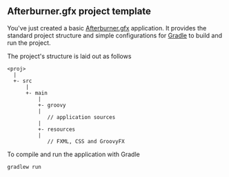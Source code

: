 Afterburner.gfx project template
--------------------------------

You've just created a basic [Afterburner.gfx][afterburner.gfx] application. It provides the
standard project structure and simple configurations for [Gradle][gradle] to build and run 
the project.

The project's structure is laid out as follows

    <proj>
      |
      +- src
          |
          +- main
              |
              +- groovy
              |
                 // application sources
              |
              +- resources
              |
                 // FXML, CSS and GroovyFX

To compile and run the application with Gradle

    gradlew run

[gradle]: http://www.gradle.org
[javafx-gradle]: https://bitbucket.org/shemnon/javafx-gradle
[afterburner.fx]: http://afterburner.adam-bien.com
[afterburner.gfx]: https://bitbucket.org/bgoetzmann/afterburner.gfx/wiki/Home
